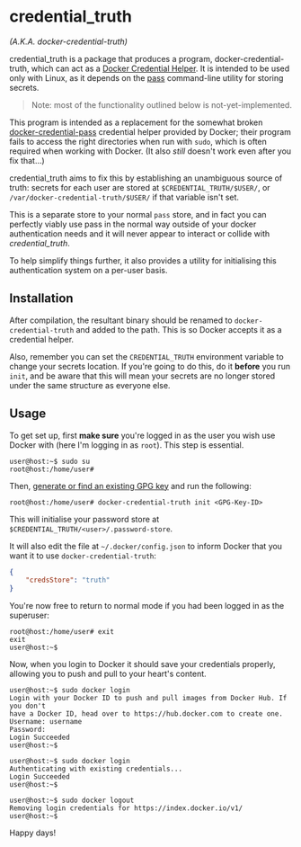 # credential_truth
*(A.K.A. docker-credential-truth)*

credential_truth is a package that produces a program, docker-credential-truth,
which can act as a [Docker Credential Helper]. It is intended to be
used only with Linux, as it depends on the [pass] command-line
utility for storing secrets.

> Note: most of the functionality outlined below is not-yet-implemented.

This program is intended as a replacement for the somewhat broken
[docker-credential-pass] credential helper provided by Docker;
their program fails to access the right directories when run with `sudo`,
which is often required when working with Docker. (It also *still* doesn't work
even after you fix that...)

credential_truth aims to fix this by establishing an unambiguous source
of truth: secrets for each user are stored at
`$CREDENTIAL_TRUTH/$USER/`, or
`/var/docker-credential-truth/$USER/` if that variable isn't set.

This is a separate store to your normal `pass` store, and in fact you can perfectly
viably use pass in the normal way outside of your docker authentication needs
and it will never appear to interact or collide with *credential_truth*.

To help simplify things further, it also provides a utility for initialising
this authentication system on a per-user basis.

## Installation

After compilation, the resultant binary should be renamed to
`docker-credential-truth` and added to the path. This is so Docker accepts it
as a credential helper.

Also, remember you can set the `CREDENTIAL_TRUTH` environment variable
to change your secrets location. If you're going to do this, do it
**before** you run `init`, and be aware that this will mean your
secrets are no longer stored under the same structure as everyone else.

## Usage

To get set up, first **make sure** you're logged in as the user you wish use
Docker with (here I'm logging in as `root`). This step is essential.

```console
user@host:~$ sudo su
root@host:/home/user# 
```

Then, [generate or find an existing GPG key][getting a GPG key] and run the following:

```console
root@host:/home/user# docker-credential-truth init <GPG-Key-ID>
```

This will initialise your password store at
`$CREDENTIAL_TRUTH/<user>/.password-store`.

It will also edit the file at `~/.docker/config.json` to inform Docker
that you want it to use `docker-credential-truth`:

```json
{
    "credsStore": "truth"
}
```

You're now free to return to normal mode if you had been logged in as the 
superuser:

```console
root@host:/home/user# exit
exit
user@host:~$ 
```

Now, when you login to Docker it should save your credentials properly,
allowing you to push and pull to your heart's content.

```console
user@host:~$ sudo docker login
Login with your Docker ID to push and pull images from Docker Hub. If you don't
have a Docker ID, head over to https://hub.docker.com to create one.
Username: username
Password: 
Login Succeeded
user@host:~$ 
```
```console
user@host:~$ sudo docker login
Authenticating with existing credentials...
Login Succeeded
user@host:~$ 
```
```console
user@host:~$ sudo docker logout
Removing login credentials for https://index.docker.io/v1/
user@host:~$
```

Happy days!

[Docker Credential Helper]: https://github.com/docker/docker-credential-helpers
[pass]: https://www.passwordstore.org/
[docker-credential-pass]: https://github.com/docker/docker-credential-helpers/releases/latest
[getting a GPG key]: https://docs.github.com/en/authentication/managing-commit-signature-verification/checking-for-existing-gpg-keys
